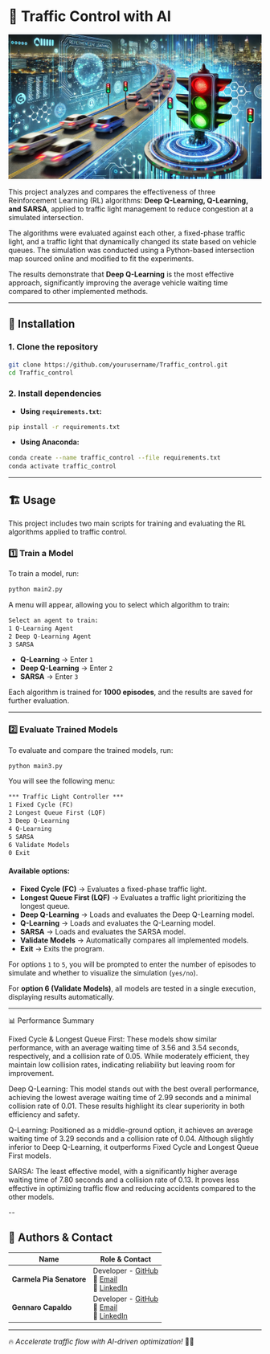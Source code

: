 # 🚦 Traffic Control with AI
<img src="./fig/immagine.png" width="800" class="center">

This project analyzes and compares the effectiveness of three Reinforcement Learning (RL) algorithms: **Deep Q-Learning, Q-Learning, and SARSA**, applied to traffic light management to reduce congestion at a simulated intersection.

The algorithms were evaluated against each other, a fixed-phase traffic light, and a traffic light that dynamically changed its state based on vehicle queues. The simulation was conducted using a Python-based intersection map sourced online and modified to fit the experiments.

The results demonstrate that **Deep Q-Learning** is the most effective approach, significantly improving the average vehicle waiting time compared to other implemented methods.

---

## 🚀 Installation

### 1. Clone the repository

```sh
git clone https://github.com/yourusername/Traffic_control.git
cd Traffic_control
```

### 2. Install dependencies

- **Using `requirements.txt`:**

```sh
pip install -r requirements.txt
```

- **Using Anaconda:**

```sh
conda create --name traffic_control --file requirements.txt
conda activate traffic_control
```

---

## 🏗️ Usage

This project includes two main scripts for training and evaluating the RL algorithms applied to traffic control.

### 1️⃣ Train a Model

To train a model, run:

```sh
python main2.py
```

A menu will appear, allowing you to select which algorithm to train:

```
Select an agent to train:
1 Q-Learning Agent
2 Deep Q-Learning Agent
3 SARSA
```

- **Q-Learning** → Enter `1`
- **Deep Q-Learning** → Enter `2`
- **SARSA** → Enter `3`

Each algorithm is trained for **1000 episodes**, and the results are saved for further evaluation.

---

### 2️⃣ Evaluate Trained Models

To evaluate and compare the trained models, run:

```sh
python main3.py
```

You will see the following menu:

```
*** Traffic Light Controller ***
1 Fixed Cycle (FC)
2 Longest Queue First (LQF)
3 Deep Q-Learning
4 Q-Learning
5 SARSA
6 Validate Models
0 Exit
```

#### Available options:

- **Fixed Cycle (FC)** → Evaluates a fixed-phase traffic light.
- **Longest Queue First (LQF)** → Evaluates a traffic light prioritizing the longest queue.
- **Deep Q-Learning** → Loads and evaluates the Deep Q-Learning model.
- **Q-Learning** → Loads and evaluates the Q-Learning model.
- **SARSA** → Loads and evaluates the SARSA model.
- **Validate Models** → Automatically compares all implemented models.
- **Exit** → Exits the program.

For options `1` to `5`, you will be prompted to enter the number of episodes to simulate and whether to visualize the simulation (`yes/no`).

For **option 6 (Validate Models)**, all models are tested in a single execution, displaying results automatically.

---


📊 Performance Summary

Fixed Cycle & Longest Queue First: These models show similar performance, with an average waiting time of 3.56 and 3.54 seconds, respectively, and a collision rate of 0.05. While moderately efficient, they maintain low collision rates, indicating reliability but leaving room for improvement.

Deep Q-Learning: This model stands out with the best overall performance, achieving the lowest average waiting time of 2.99 seconds and a minimal collision rate of 0.01. These results highlight its clear superiority in both efficiency and safety.

Q-Learning: Positioned as a middle-ground option, it achieves an average waiting time of 3.29 seconds and a collision rate of 0.04. Although slightly inferior to Deep Q-Learning, it outperforms Fixed Cycle and Longest Queue First models.

SARSA: The least effective model, with a significantly higher average waiting time of 7.80 seconds and a collision rate of 0.13. It proves less effective in optimizing traffic flow and reducing accidents compared to the other models.

--


## 👥 Authors & Contact

| Name                | Role & Contact                                                                                       |
|---------------------|---------------------------------------------------------------------------------------------------|
| **Carmela Pia Senatore** | Developer - [GitHub](https://github.com/carmens0) <br> 📧 [Email](mailto:carmensenatore58@gmail.com) <br> 🔗 [LinkedIn](https://linkedin.com/in/carmela-pia-senatore-ba1797207) |
| **Gennaro Capaldo**  | Developer - [GitHub](https://github.com/Gennaroc01) <br> 📧 [Email](mailto:gennaro.capaldo2001@gmail.com) <br> 🔗 [LinkedIn](#) |

---

🔥 *Accelerate traffic flow with AI-driven optimization!* 🚦🤖

